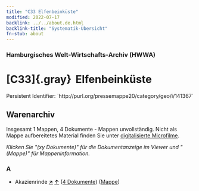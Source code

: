 ```yaml
---
title: "C33 Elfenbeinküste"
modified: 2022-07-17
backlink: ../../about.de.html
backlink-title: "Systematik-Übersicht"
fn-stub: about
---
```


### Hamburgisches Welt-Wirtschafts-Archiv (HWWA)

# [C33]{.gray}&#8201; Elfenbeinküste

<div class="hint">Persistent Identifier: `http://purl.org/pressemappe20/category/geo/i/141367`</div>







## Warenarchiv








Insgesamt 1 Mappen, 4 Dokumente - Mappen unvollständig.
Nicht als Mappe aufbereitetes Material finden Sie unter [digitalisierte Microfilme](/film/h1_wa.de.html).

_Klicken Sie "(xy Dokumente)" für die Dokumentanzeige im Viewer und "(Mappe)" für Mappeninformation._




### A

- Akazienrinde [**&nearr;**](../../../ware/i/141950/about.de.html "Akazienrinde (XXX in der ganzen Welt)") [**&uarr;**](../../../ware/about.de.html#PLW06-Fp01 "Warensystematik") (<a href="https://pm20.zbw.eu/iiifview/folder/wa/141950,141367" title="über: Akazienrinde : Elfenbeinküste" target="_blank">4 Dokumente</a>) ([Mappe](../../../../folder/wa/1419xx/141950/1413xx/141367/about.de.html))




